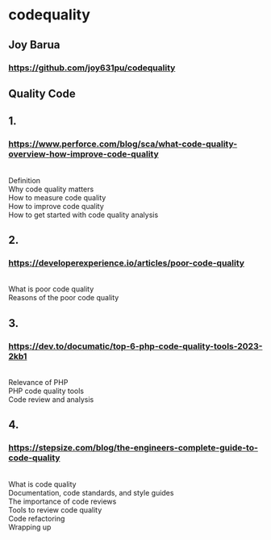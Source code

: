 # codequality
## Joy Barua
### https://github.com/joy631pu/codequality
## Quality Code
## 1.
### https://www.perforce.com/blog/sca/what-code-quality-overview-how-improve-code-quality 
<br> Definition
<br> Why code quality matters
<br> How to measure code quality
<br> How to improve code quality
<br> How to get started with code quality analysis 
## 2.
### https://developerexperience.io/articles/poor-code-quality 
<br> What is poor code quality
<br> Reasons of the poor code quality
## 3.
### https://dev.to/documatic/top-6-php-code-quality-tools-2023-2kb1
<br> Relevance of PHP
<br> PHP code quality tools
<br> Code review and analysis
## 4.
### https://stepsize.com/blog/the-engineers-complete-guide-to-code-quality 
<br> What is code quality
<br> Documentation, code standards, and style guides
<br> The importance of code reviews
<br> Tools to review code quality
<br> Code refactoring
<br> Wrapping up
 
